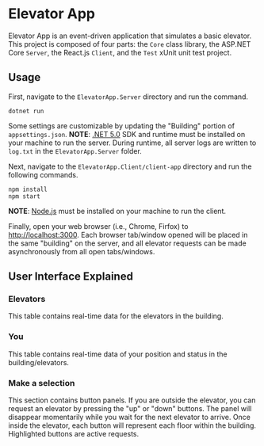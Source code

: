 # Elevator App
Elevator App is an event-driven application that simulates a basic elevator. This project is composed of four parts: the `Core` class library, the ASP.NET Core `Server`, the React.js `Client`, and the `Test` xUnit unit test project.

## Usage
First, navigate to the `ElevatorApp.Server` directory and run the command.
```
dotnet run
```
Some settings are customizable by updating the "Building" portion of `appsettings.json`.
**NOTE**: [.NET 5.0](https://dotnet.microsoft.com/download/dotnet/5.0) SDK and runtime must be installed on your machine to run the server.
During runtime, all server logs are written to `log.txt` in the `ElevatorApp.Server` folder.


Next, navigate to the `ElevatorApp.Client/client-app` directory and run the following commands.
```
npm install
npm start
```
**NOTE**: [Node.js](https://nodejs.org/en/) must be installed on your machine to run the client.

Finally, open your web browser (i.e., Chrome, Firfox) to [http://localhost:3000](http://localhost:3000). Each browser tab/window opened will be placed in the same "building" on the server, and all elevator requests can be made asynchronously from all open tabs/windows.

## User Interface Explained
### **Elevators**
This table contains real-time data for the elevators in the building.
### **You**
This table contains real-time data of your position and status in the building/elevators.
### **Make a selection**
This section contains button panels. If you are outside the elevator, you can request an elevator by pressing the "up" or "down" buttons. The panel will disappear momentarily while you wait for the next elevator to arrive. Once inside the elevator, each button will represent each floor within the building. Highlighted buttons are active requests.